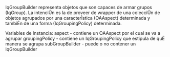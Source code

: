IqGroupBuilder representa objetos que son capaces de armar grupos (IqGroup).
La intenciÛn es la de proveer de wrapper de una colecciÛn de objetos agrupados
por una caracterÌstica (OAAspect) determinada y tambiÈn de una forma (IqGroupingPolicy) determinada.

Variables de Instancia:
aspect - contiene un OAAspect por el cual se va a agrupar
groupingPolicy - contiene un IqGroupingPolicy que estipula de quÈ manera se agrupa
subGroupBuilder - puede o no contener un IqGroupBuilder